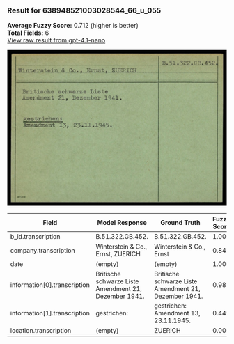 ### Result for 638948521003028544_66_u_055
**Average Fuzzy Score:** 0.712 (higher is better)<br>
**Total Fields:** 6<br>
[View raw result from gpt-4.1-nano](https://github.com/RISE-UNIBAS/humanities_data_benchmark/blob/main/results/2025-10-24/T0308/request_T0308_638948521003028544_66_u_055.json)

<img src="https://github.com/RISE-UNIBAS/humanities_data_benchmark/blob/main/benchmarks/blacklist/images/638948521003028544_66_u_055.jpg?raw=true" alt="638948521003028544_66_u_055" width="600px">

| Field | Model Response | Ground Truth | Fuzzy Score | Match |
|-------|----------------|--------------|-------------|-------|
| b_id.transcription | B.51.322.GB.452. | B.51.322.GB.452. | 1.000 | ✅ |
| company.transcription | Winterstein & Co., Ernst, ZUERICH | Winterstein & Co., Ernst | 0.842 | ❌ |
| date | (empty) | (empty) | 1.000 | ✅ |
| information[0].transcription | Britische schwarze Liste Amendment 21, Dezember 1941. | Britische schwarze Liste<br>Amendment 21, Dezember 1941. | 0.981 | ✅ |
| information[1].transcription |  gestrichen: | gestrichen:<br>Amendment 13, 23.11.1945. | 0.449 | ❌ |
| location.transcription | (empty) | ZUERICH | 0.000 | ❌ |
